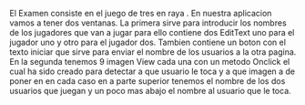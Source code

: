 El Examen consiste en el juego de tres en raya .
En nuestra aplicacion vamos a tener dos  ventanas.
La primera sirve para introducir los nombres de los jugadores que van a jugar para ello contiene dos EditText uno para el jugador uno y otro para el 
jugador dos. 
Tambien contiene un boton con el texto iniciar que sirve para enviar el nombre de los usuarios a la otra pagina.
En la segunda tenemos 9 imagen View cada una con un metodo Onclick el cual ha sido creado para detectar a que usuario le toca y a que imagen a de poner en 
en cada caso en a parte superior tenemos el nombre de los dos usuarios que juegan y un poco mas abajo el  nombre al usuario que le toca.
